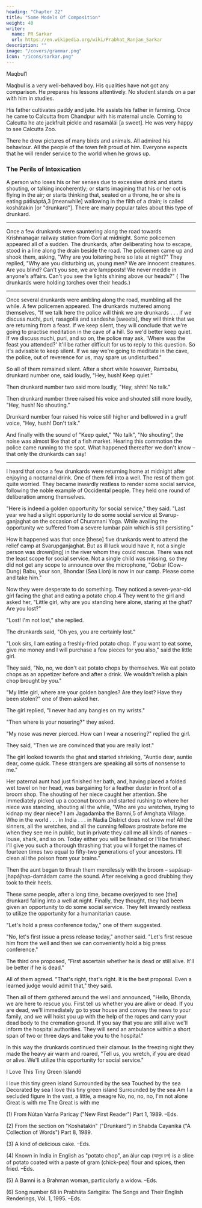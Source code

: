 ```yaml
---
heading: "Chapter 22"
title: "Some Models Of Composition"
weight: 40
writer:
  name: PR Sarkar
  url: https://en.wikipedia.org/wiki/Prabhat_Ranjan_Sarkar
description: ""
image: "/covers/grammar.png"
icon: "/icons/sarkar.png"
---
```



Maqbul1

Maqbul is a very well-behaved boy. His qualities have not got any comparison. He prepares his lessons attentively. No student stands on a par with him in studies.

His father cultivates paddy and jute. He assists his father in farming. Once he came to Calcutta from Chandpur with his maternal uncle. Coming to Calcutta he ate jackfruit pickle and rasamálái [a sweet]. He was very happy to see Calcutta Zoo.

There he drew pictures of many birds and animals. All admired his behaviour. All the people of the town felt proud of him. Everyone expects that he will render service to the world when he grows up.


### The Perils of Intoxication

A person who loses his or her senses due to excessive drink and starts shouting, or talking incoherently; or starts imagining that his or her cot is flying in the air; or starts thinking that, seated on a throne, he or she is eating pát́isápt́á,3 [meanwhile] wallowing in the filth of a drain; is called koshátakin [or "drunkard"]. There are many popular tales about this type of drunkard.

***************

Once a few drunkards were sauntering along the road towards Krishnanagar railway station from Gori at midnight. Some policemen appeared all of a sudden. The drunkards, after deliberating how to escape, stood in a line along the drain beside the road.
The policemen came up and shook them, asking, "Why are you loitering here so late at night?" They replied, "Why are you disturbing us, young men? We are innocent creatures. Are you blind? Can't you see, we are lampposts! We never meddle in anyone's affairs. Can't you see the lights shining above our heads?" ( The drunkards were holding torches over their heads.)

***************

Once several drunkards were ambling along the road, mumbling all the while. A few policemen appeared. The drunkards muttered among themselves, "If we talk here the police will think we are drunkards . . . if we discuss nuchi, puri, rasagollá and sandesha [sweets], they will think that we are returning from a feast. If we keep silent, they will conclude that we're going to practise meditation in the cave of a hill. So we'd better keep quiet. If we discuss nuchi, puri, and so on, the police may ask, 'Where was the feast you attended?' It'll be rather difficult for us to reply to this question. So it's advisable to keep silent. If we say we're going to meditate in the cave, the police, out of reverence for us, may spare us undisturbed."

So all of them remained silent. After a short while however, Rambabu, drunkard number one, said loudly, "Hey, hush! Keep quiet."

Then drunkard number two said more loudly, "Hey, shhh! No talk."

Then drunkard number three raised his voice and shouted still more loudly, "Hey, hush! No shouting."

Drunkard number four raised his voice still higher and bellowed in a gruff voice, "Hey, hush! Don't talk."

And finally with the sound of "Keep quiet," "No talk", "No shouting", the noise was almost like that of a fish market. Hearing this commotion the police came running to the spot. What happened thereafter we don't know – that only the drunkards can say!

***************

I heard that once a few drunkards were returning home at midnight after enjoying a nocturnal drink. One of them fell into a well. The rest of them got quite worried. They became inwardly restless to render some social service, following the noble example of Occidental people. They held one round of deliberation among themselves.

"Here is indeed a golden opportunity for social service," they said. "Last year we had a slight opportunity to do some social service at Svarup-ganjaghat on the occasion of Churamani Yoga. While availing the opportunity we suffered from a severe lumbar pain which is still persisting."

How it happened was that once [these] five drunkards went to attend the relief camp at Svarupganjaghat. But as ill luck would have it, not a single person was drown[ing] in the river whom they could rescue. There was not the least scope for social service. Not a single child was missing, so they did not get any scope to announce over the microphone, "Gobar (Cow-Dung) Babu, your son, Bhondar (Sea Lion) is now in our camp. Please come and take him."

Now they were desperate to do something. They noticed a seven-year-old girl facing the ghat and eating a potato chop.4 They went to the girl and asked her, "Little girl, why are you standing here alone, staring at the ghat? Are you lost?"

"Lost! I'm not lost," she replied.

The drunkards said, "Oh yes, you are certainly lost."

"Look sirs, I am eating a freshly-fried potato chop. If you want to eat some, give me money and I will purchase a few pieces for you also," said the little girl.

They said, "No, no, we don't eat potato chops by themselves. We eat potato chops as an appetizer before and after a drink. We wouldn't relish a plain chop brought by you."

"My little girl, where are your golden bangles? Are they lost? Have they been stolen?" one of them asked her.

The girl replied, "I never had any bangles on my wrists."

"Then where is your nosering?" they asked.

"My nose was never pierced. How can I wear a nosering?" replied the girl.

They said, "Then we are convinced that you are really lost."

The girl looked towards the ghat and started shrieking, "Auntie dear, auntie dear, come quick. These strangers are speaking all sorts of nonsense to me."

Her paternal aunt had just finished her bath, and, having placed a folded wet towel on her head, was bargaining for a feather duster in front of a broom shop. The shouting of her niece caught her attention. She immediately picked up a coconut broom and started rushing to where her niece was standing, shouting all the while, "Who are you wretches, trying to kidnap my dear niece? I am Jagadamba the Bamni,5 of Amghata Village. Who in the world . . . in India . . . in Nadia District does not know me! All the sinners, all the wretches, and all the cunning fellows prostrate before me when they see me in public, but in private they call me all kinds of names – louse, shark, and so on. Today either you will be finished or I'll be finished. I'll give you such a thorough thrashing that you will forget the names of fourteen times two equal to fifty-two generations of your ancestors. I'll clean all the poison from your brains."

Then the aunt began to thrash them mercilessly with the broom – sapásap-jhapájhap-damádam came the sound. After receiving a good drubbing they took to their heels.

These same people, after a long time, became overjoyed to see [the] drunkard falling into a well at night. Finally, they thought, they had been given an opportunity to do some social service. They felt inwardly restless to utilize the opportunity for a humanitarian cause.

"Let's hold a press conference today," one of them suggested.

"No, let's first issue a press release today," another said. "Let's first rescue him from the well and then we can conveniently hold a big press conference."

The third one proposed, "First ascertain whether he is dead or still alive. It'll be better if he is dead."

All of them agreed. "That's right, that's right. It is the best proposal. Even a learned judge would admit that," they said.

Then all of them gathered around the well and announced, "Hello, Bhonda, we are here to rescue you. First tell us whether you are alive or dead. If you are dead, we'll immediately go to your house and convey the news to your family, and we will hoist you up with the help of the ropes and carry your dead body to the cremation ground. If you say that you are still alive we'll inform the hospital authorities. They will send an ambulance within a short span of two or three days and take you to the hospital."

In this way the drunkards continued their clamour. In the freezing night they made the heavy air warm and roared, "Tell us, you wretch, if you are dead or alive. We'll utilize this opportunity for social service."

I Love This Tiny Green Island6

I love this tiny green island 
Surrounded by the sea 
Touched by the sea 
Decorated by sea 
I love this tiny green island 
Surrounded by the sea 
Am I a secluded figure 
In the vast, a little, a meagre 
No, no, no, no, I'm not alone 
Great is with me 
The Great is with me

(1) From Nútan Varńa Paricay ("New First Reader") Part 1, 1989. –Eds.

(2) From the section on "Koshátakin" ("Drunkard") in Shabda Cayaniká ("A Collection of Words") Part 8, 1989.

(3) A kind of delicious cake. –Eds.

(4) Known in India in English as "potato chop", an álur cap (আলুর চপ) is a slice of potato coated with a paste of gram (chick-pea) flour and spices, then fried. –Eds.

(5) A Bamni is a Brahman woman, particularly a widow. –Eds.

(6) Song number 68 in Prabháta Saḿgiita: The Songs and Their English Renderings, Vol. 1, 1995. –Eds.

